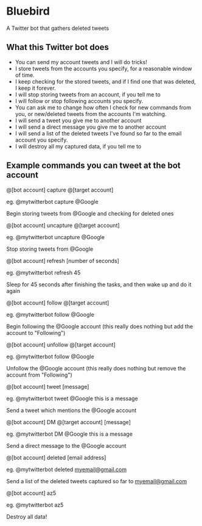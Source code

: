 # Bluebird
A Twitter bot that gathers deleted tweets

What this Twitter bot does
--------------------------
- You can send my account tweets and I will do tricks!
- I store tweets from the accounts you specify, for a reasonable window of time.
- I keep checking for the stored tweets, and if I find one that was deleted, I keep it forever. 
- I will stop storing tweets from an account, if you tell me to
- I will follow or stop following accounts you specify.
- You can ask me to change how often I check for new commands from you, or new/deleted tweets from the accounts I'm watching.
- I will send a tweet you give me to another account
- I will send a direct message you give me to another account
- I will send a list of the deleted tweets I've found so far to the email account you specify.
- I will destroy all my captured data, if you tell me to

Example commands you can tweet at the bot account
-------------------------------------------------
@[bot account] capture @[target account]

eg. @mytwitterbot capture @Google

Begin storing tweets from @Google and checking for deleted ones

	
@[bot account] uncapture @[target account]

eg. @mytwitterbot uncapture @Google

Stop storing tweets from @Google


@[bot account] refresh [number of seconds]

eg. @mytwitterbot refresh 45

Sleep for 45 seconds after finishing the tasks, and then wake up and do it again


@[bot account] follow @[target account]

eg. @mytwitterbot follow @Google

Begin following the @Google account (this really does nothing but add the account to "Following")

	
@[bot account] unfollow @[target account]

eg. @mytwitterbot follow @Google

Unfollow the @Google account (this really does nothing but remove the account from "Following")


@[bot account] tweet [message]

eg. @mytwitterbot tweet @Google this is a message

Send a tweet which mentions the @Google account

	
@[bot account] DM @[target account] [message]

eg. @mytwitterbot DM @Google this is a message

Send a direct message to the @Google account

	
@[bot account] deleted [email address]

eg. @mytwitterbot deleted myemail@gmail.com

Send a list of the deleted tweets captured so far to myemail@gmail.com


@[bot account] az5

eg. @mytwitterbot az5

Destroy all data!

